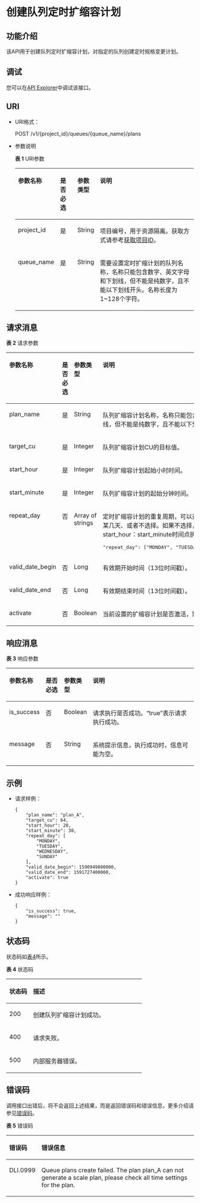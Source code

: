 # 创建队列定时扩缩容计划<a name="dli_02_0291"></a>

## 功能介绍<a name="section18998185384911"></a>

该API用于创建队列定时扩缩容计划，对指定的队列创建定时规格变更计划。

## 调试<a name="section556523314214"></a>

您可以在[API Explorer](https://apiexplorer.developer.huaweicloud.com/apiexplorer/doc?product=DLI&api=CreateQueuePlan)中调试该接口。

## URI<a name="s9e1b8ec5b57c422a942b19835da7d66e"></a>

-   URI格式：

    POST  /v1/\{project\_id\}/queues/\{queue\_name\}/plans

-   参数说明

    **表 1**  URI参数

    <a name="zh-cn_topic_0069077803_table60779388"></a>
    <table><thead align="left"><tr id="zh-cn_topic_0069077803_row61411666"><th class="cellrowborder" valign="top" width="13.900000000000002%" id="mcps1.2.5.1.1"><p id="a420a62a594f9410eaea229ffc8037a61"><a name="a420a62a594f9410eaea229ffc8037a61"></a><a name="a420a62a594f9410eaea229ffc8037a61"></a>参数名称</p>
    </th>
    <th class="cellrowborder" valign="top" width="10.42%" id="mcps1.2.5.1.2"><p id="zh-cn_topic_0069077803_p873025824211"><a name="zh-cn_topic_0069077803_p873025824211"></a><a name="zh-cn_topic_0069077803_p873025824211"></a>是否必选</p>
    </th>
    <th class="cellrowborder" valign="top" width="11.52%" id="mcps1.2.5.1.3"><p id="p484055985412"><a name="p484055985412"></a><a name="p484055985412"></a>参数类型</p>
    </th>
    <th class="cellrowborder" valign="top" width="64.16%" id="mcps1.2.5.1.4"><p id="a692d3cd97b464aed90ba6d841900a4a5"><a name="a692d3cd97b464aed90ba6d841900a4a5"></a><a name="a692d3cd97b464aed90ba6d841900a4a5"></a>说明</p>
    </th>
    </tr>
    </thead>
    <tbody><tr id="zh-cn_topic_0069077803_row48589216"><td class="cellrowborder" valign="top" width="13.900000000000002%" headers="mcps1.2.5.1.1 "><p id="zh-cn_topic_0069077803_p43412436"><a name="zh-cn_topic_0069077803_p43412436"></a><a name="zh-cn_topic_0069077803_p43412436"></a>project_id</p>
    </td>
    <td class="cellrowborder" valign="top" width="10.42%" headers="mcps1.2.5.1.2 "><p id="zh-cn_topic_0069077803_p26746391"><a name="zh-cn_topic_0069077803_p26746391"></a><a name="zh-cn_topic_0069077803_p26746391"></a>是</p>
    </td>
    <td class="cellrowborder" valign="top" width="11.52%" headers="mcps1.2.5.1.3 "><p id="p484112591540"><a name="p484112591540"></a><a name="p484112591540"></a>String</p>
    </td>
    <td class="cellrowborder" valign="top" width="64.16%" headers="mcps1.2.5.1.4 "><p id="p1310472724012"><a name="p1310472724012"></a><a name="p1310472724012"></a>项目编号，用于资源隔离。获取方式请参考<a href="获取项目ID.md">获取项目ID</a>。</p>
    </td>
    </tr>
    <tr id="row1691519137166"><td class="cellrowborder" valign="top" width="13.900000000000002%" headers="mcps1.2.5.1.1 "><p id="p58451326141618"><a name="p58451326141618"></a><a name="p58451326141618"></a>queue_name</p>
    </td>
    <td class="cellrowborder" valign="top" width="10.42%" headers="mcps1.2.5.1.2 "><p id="p138451726171613"><a name="p138451726171613"></a><a name="p138451726171613"></a>是</p>
    </td>
    <td class="cellrowborder" valign="top" width="11.52%" headers="mcps1.2.5.1.3 "><p id="p684165975410"><a name="p684165975410"></a><a name="p684165975410"></a>String</p>
    </td>
    <td class="cellrowborder" valign="top" width="64.16%" headers="mcps1.2.5.1.4 "><p id="p10845102621613"><a name="p10845102621613"></a><a name="p10845102621613"></a>需要设置定时扩缩计划的队列名称，名称只能包含数字、英文字母和下划线，但不能是纯数字，且不能以下划线开头。名称长度为1~128个字符。</p>
    </td>
    </tr>
    </tbody>
    </table>


## 请求消息<a name="section20458182103"></a>

**表 2**  请求参数

<a name="table75729474247"></a>
<table><thead align="left"><tr id="row55738472249"><th class="cellrowborder" valign="top" width="16.41%" id="mcps1.2.5.1.1"><p id="p11573204732411"><a name="p11573204732411"></a><a name="p11573204732411"></a>参数名称</p>
</th>
<th class="cellrowborder" valign="top" width="10.48%" id="mcps1.2.5.1.2"><p id="p65731647142420"><a name="p65731647142420"></a><a name="p65731647142420"></a>是否必选</p>
</th>
<th class="cellrowborder" valign="top" width="12.23%" id="mcps1.2.5.1.3"><p id="p95731947152415"><a name="p95731947152415"></a><a name="p95731947152415"></a>参数类型</p>
</th>
<th class="cellrowborder" valign="top" width="60.88%" id="mcps1.2.5.1.4"><p id="p8573144792417"><a name="p8573144792417"></a><a name="p8573144792417"></a>说明</p>
</th>
</tr>
</thead>
<tbody><tr id="row8573164711249"><td class="cellrowborder" valign="top" width="16.41%" headers="mcps1.2.5.1.1 "><p id="p117469267274"><a name="p117469267274"></a><a name="p117469267274"></a>plan_name</p>
</td>
<td class="cellrowborder" valign="top" width="10.48%" headers="mcps1.2.5.1.2 "><p id="p19746826192715"><a name="p19746826192715"></a><a name="p19746826192715"></a>是</p>
</td>
<td class="cellrowborder" valign="top" width="12.23%" headers="mcps1.2.5.1.3 "><p id="p1974611263274"><a name="p1974611263274"></a><a name="p1974611263274"></a>String</p>
</td>
<td class="cellrowborder" valign="top" width="60.88%" headers="mcps1.2.5.1.4 "><p id="p179981558122915"><a name="p179981558122915"></a><a name="p179981558122915"></a>队列扩缩容计划名称，名称只能包含数字、英文字母和下划线，但不能是纯数字，且不能以下划线开头。</p>
</td>
</tr>
<tr id="row9574747192410"><td class="cellrowborder" valign="top" width="16.41%" headers="mcps1.2.5.1.1 "><p id="p8747142615270"><a name="p8747142615270"></a><a name="p8747142615270"></a>target_cu</p>
</td>
<td class="cellrowborder" valign="top" width="10.48%" headers="mcps1.2.5.1.2 "><p id="p674742662718"><a name="p674742662718"></a><a name="p674742662718"></a>是</p>
</td>
<td class="cellrowborder" valign="top" width="12.23%" headers="mcps1.2.5.1.3 "><p id="p074712269273"><a name="p074712269273"></a><a name="p074712269273"></a>Integer</p>
</td>
<td class="cellrowborder" valign="top" width="60.88%" headers="mcps1.2.5.1.4 "><p id="p1681616603013"><a name="p1681616603013"></a><a name="p1681616603013"></a>队列扩缩容计划CU的目标值。</p>
</td>
</tr>
<tr id="row957484782415"><td class="cellrowborder" valign="top" width="16.41%" headers="mcps1.2.5.1.1 "><p id="p14747926112716"><a name="p14747926112716"></a><a name="p14747926112716"></a>start_hour</p>
</td>
<td class="cellrowborder" valign="top" width="10.48%" headers="mcps1.2.5.1.2 "><p id="p674782613279"><a name="p674782613279"></a><a name="p674782613279"></a>是</p>
</td>
<td class="cellrowborder" valign="top" width="12.23%" headers="mcps1.2.5.1.3 "><p id="p16747126192711"><a name="p16747126192711"></a><a name="p16747126192711"></a>Integer</p>
</td>
<td class="cellrowborder" valign="top" width="60.88%" headers="mcps1.2.5.1.4 "><p id="p9707193053011"><a name="p9707193053011"></a><a name="p9707193053011"></a>队列扩缩容计划起始小时时间。</p>
</td>
</tr>
<tr id="row1536285612613"><td class="cellrowborder" valign="top" width="16.41%" headers="mcps1.2.5.1.1 "><p id="p97471726202711"><a name="p97471726202711"></a><a name="p97471726202711"></a>start_minute</p>
</td>
<td class="cellrowborder" valign="top" width="10.48%" headers="mcps1.2.5.1.2 "><p id="p9747142618273"><a name="p9747142618273"></a><a name="p9747142618273"></a>是</p>
</td>
<td class="cellrowborder" valign="top" width="12.23%" headers="mcps1.2.5.1.3 "><p id="p167473262273"><a name="p167473262273"></a><a name="p167473262273"></a>Integer</p>
</td>
<td class="cellrowborder" valign="top" width="60.88%" headers="mcps1.2.5.1.4 "><p id="p1637841103017"><a name="p1637841103017"></a><a name="p1637841103017"></a>队列扩缩容计划的起始分钟时间。</p>
</td>
</tr>
<tr id="row83634561261"><td class="cellrowborder" valign="top" width="16.41%" headers="mcps1.2.5.1.1 "><p id="p574742672711"><a name="p574742672711"></a><a name="p574742672711"></a>repeat_day</p>
</td>
<td class="cellrowborder" valign="top" width="10.48%" headers="mcps1.2.5.1.2 "><p id="p15747426192714"><a name="p15747426192714"></a><a name="p15747426192714"></a>否</p>
</td>
<td class="cellrowborder" valign="top" width="12.23%" headers="mcps1.2.5.1.3 "><p id="p187471326132719"><a name="p187471326132719"></a><a name="p187471326132719"></a>Array of strings</p>
</td>
<td class="cellrowborder" valign="top" width="60.88%" headers="mcps1.2.5.1.4 "><p id="p121181756103110"><a name="p121181756103110"></a><a name="p121181756103110"></a>定时扩缩容计划的重复周期，可以选择周一到周日的某一天、某几天、或者不选择。如果不选择，则会在当前时间后的start_hour：start_minute时间点执行扩缩容计划。例如：</p>
<pre class="screen" id="screen0538176143217"><a name="screen0538176143217"></a><a name="screen0538176143217"></a>"repeat_day": ["MONDAY", "TUESDAY", "WEDNESDAY","SUNDAY"]</pre>
</td>
</tr>
<tr id="row33641856162617"><td class="cellrowborder" valign="top" width="16.41%" headers="mcps1.2.5.1.1 "><p id="p1174820262273"><a name="p1174820262273"></a><a name="p1174820262273"></a>valid_date_begin</p>
</td>
<td class="cellrowborder" valign="top" width="10.48%" headers="mcps1.2.5.1.2 "><p id="p1748026102713"><a name="p1748026102713"></a><a name="p1748026102713"></a>否</p>
</td>
<td class="cellrowborder" valign="top" width="12.23%" headers="mcps1.2.5.1.3 "><p id="p13748326142713"><a name="p13748326142713"></a><a name="p13748326142713"></a>Long</p>
</td>
<td class="cellrowborder" valign="top" width="60.88%" headers="mcps1.2.5.1.4 "><p id="p16862154113016"><a name="p16862154113016"></a><a name="p16862154113016"></a>有效期开始时间（13位时间戳）。</p>
</td>
</tr>
<tr id="row1242313382714"><td class="cellrowborder" valign="top" width="16.41%" headers="mcps1.2.5.1.1 "><p id="p18748192613273"><a name="p18748192613273"></a><a name="p18748192613273"></a>valid_date_end</p>
</td>
<td class="cellrowborder" valign="top" width="10.48%" headers="mcps1.2.5.1.2 "><p id="p5748152642714"><a name="p5748152642714"></a><a name="p5748152642714"></a>否</p>
</td>
<td class="cellrowborder" valign="top" width="12.23%" headers="mcps1.2.5.1.3 "><p id="p1774892652720"><a name="p1774892652720"></a><a name="p1774892652720"></a>Long</p>
</td>
<td class="cellrowborder" valign="top" width="60.88%" headers="mcps1.2.5.1.4 "><p id="p551490123111"><a name="p551490123111"></a><a name="p551490123111"></a>有效期结束时间（13位时间戳）。</p>
</td>
</tr>
<tr id="row342393172713"><td class="cellrowborder" valign="top" width="16.41%" headers="mcps1.2.5.1.1 "><p id="p19748122682720"><a name="p19748122682720"></a><a name="p19748122682720"></a>activate</p>
</td>
<td class="cellrowborder" valign="top" width="10.48%" headers="mcps1.2.5.1.2 "><p id="p12748426112719"><a name="p12748426112719"></a><a name="p12748426112719"></a>否</p>
</td>
<td class="cellrowborder" valign="top" width="12.23%" headers="mcps1.2.5.1.3 "><p id="p7748142615276"><a name="p7748142615276"></a><a name="p7748142615276"></a>Boolean</p>
</td>
<td class="cellrowborder" valign="top" width="60.88%" headers="mcps1.2.5.1.4 "><p id="p158321350316"><a name="p158321350316"></a><a name="p158321350316"></a>当前设置的扩缩容计划是否激活，默认为<span class="parmvalue" id="parmvalue63121247113217"><a name="parmvalue63121247113217"></a><a name="parmvalue63121247113217"></a>“true”</span>，表示激活。</p>
</td>
</tr>
</tbody>
</table>

## 响应消息<a name="sd1ecb66580054b2ea403be8b2272a2c7"></a>

**表 3**  响应参数

<a name="zh-cn_topic_0069077927_table56638444"></a>
<table><thead align="left"><tr id="zh-cn_topic_0069077927_row48911609"><th class="cellrowborder" valign="top" width="11.58%" id="mcps1.2.5.1.1"><p id="ae076f6b3f1bf463b9cc087fc566253d5"><a name="ae076f6b3f1bf463b9cc087fc566253d5"></a><a name="ae076f6b3f1bf463b9cc087fc566253d5"></a>参数名称</p>
</th>
<th class="cellrowborder" valign="top" width="10.66%" id="mcps1.2.5.1.2"><p id="p12583123083811"><a name="p12583123083811"></a><a name="p12583123083811"></a>是否必选</p>
</th>
<th class="cellrowborder" valign="top" width="13.239999999999998%" id="mcps1.2.5.1.3"><p id="a59685f4525af4d82a623288ff8ccb0f4"><a name="a59685f4525af4d82a623288ff8ccb0f4"></a><a name="a59685f4525af4d82a623288ff8ccb0f4"></a>参数类型</p>
</th>
<th class="cellrowborder" valign="top" width="64.52%" id="mcps1.2.5.1.4"><p id="zh-cn_topic_0069077927_p632718127368"><a name="zh-cn_topic_0069077927_p632718127368"></a><a name="zh-cn_topic_0069077927_p632718127368"></a>说明</p>
</th>
</tr>
</thead>
<tbody><tr id="zh-cn_topic_0069077927_row27919264"><td class="cellrowborder" valign="top" width="11.58%" headers="mcps1.2.5.1.1 "><p id="zh-cn_topic_0069077927_p46867877"><a name="zh-cn_topic_0069077927_p46867877"></a><a name="zh-cn_topic_0069077927_p46867877"></a>is_success</p>
</td>
<td class="cellrowborder" valign="top" width="10.66%" headers="mcps1.2.5.1.2 "><p id="p9584230133817"><a name="p9584230133817"></a><a name="p9584230133817"></a>否</p>
</td>
<td class="cellrowborder" valign="top" width="13.239999999999998%" headers="mcps1.2.5.1.3 "><p id="zh-cn_topic_0069077927_p7327597"><a name="zh-cn_topic_0069077927_p7327597"></a><a name="zh-cn_topic_0069077927_p7327597"></a>Boolean</p>
</td>
<td class="cellrowborder" valign="top" width="64.52%" headers="mcps1.2.5.1.4 "><p id="zh-cn_topic_0069077927_p56664447"><a name="zh-cn_topic_0069077927_p56664447"></a><a name="zh-cn_topic_0069077927_p56664447"></a>请求执行是否成功。<span class="parmvalue" id="parmvalue15544115155755"><a name="parmvalue15544115155755"></a><a name="parmvalue15544115155755"></a>“true”</span>表示请求执行成功。</p>
</td>
</tr>
<tr id="zh-cn_topic_0069077927_row40217981"><td class="cellrowborder" valign="top" width="11.58%" headers="mcps1.2.5.1.1 "><p id="zh-cn_topic_0069077927_p36431005"><a name="zh-cn_topic_0069077927_p36431005"></a><a name="zh-cn_topic_0069077927_p36431005"></a>message</p>
</td>
<td class="cellrowborder" valign="top" width="10.66%" headers="mcps1.2.5.1.2 "><p id="p95842301382"><a name="p95842301382"></a><a name="p95842301382"></a>否</p>
</td>
<td class="cellrowborder" valign="top" width="13.239999999999998%" headers="mcps1.2.5.1.3 "><p id="zh-cn_topic_0069077927_p49163111"><a name="zh-cn_topic_0069077927_p49163111"></a><a name="zh-cn_topic_0069077927_p49163111"></a>String</p>
</td>
<td class="cellrowborder" valign="top" width="64.52%" headers="mcps1.2.5.1.4 "><p id="a4fa277540d3e42e48cec2027a36ca6bc"><a name="a4fa277540d3e42e48cec2027a36ca6bc"></a><a name="a4fa277540d3e42e48cec2027a36ca6bc"></a>系统提示信息，执行成功时，信息可能为空。</p>
</td>
</tr>
</tbody>
</table>

## 示例<a name="section17446171164041"></a>

-   请求样例：

    ```
    {
        "plan_name": "plan_A",
        "target_cu": 64,
        "start_hour": 20,
        "start_minute": 30,
        "repeat_day": [
            "MONDAY",
            "TUESDAY",
            "WEDNESDAY",
            "SUNDAY"
        ],
        "valid_date_begin": 1590949800000,
        "valid_date_end": 1591727400000,
        "activate": true
    }
    ```

-   成功响应样例：

    ```
    {
        "is_success": true,
        "message": ""
    }
    ```


## 状态码<a name="s1b495ba11cd9411c9ad2ee50103334a7"></a>

状态码如[表4](#t43c1f1c0ba344f4cbcb270953d9cca2a)所示。

**表 4**  状态码

<a name="t43c1f1c0ba344f4cbcb270953d9cca2a"></a>
<table><thead align="left"><tr id="r2ad0f008ce2248a1800a3e8b77226a56"><th class="cellrowborder" valign="top" width="17.580000000000002%" id="mcps1.2.3.1.1"><p id="afa33b7f5b0ac4d008ebcf6493f629b24"><a name="afa33b7f5b0ac4d008ebcf6493f629b24"></a><a name="afa33b7f5b0ac4d008ebcf6493f629b24"></a>状态码</p>
</th>
<th class="cellrowborder" valign="top" width="82.42%" id="mcps1.2.3.1.2"><p id="af801170b350b4f8ba3b575c7ddb8b13e"><a name="af801170b350b4f8ba3b575c7ddb8b13e"></a><a name="af801170b350b4f8ba3b575c7ddb8b13e"></a>描述</p>
</th>
</tr>
</thead>
<tbody><tr id="r0b449b1d3b8c498ea3e6cce16c80a14c"><td class="cellrowborder" valign="top" width="17.580000000000002%" headers="mcps1.2.3.1.1 "><p id="a8c63a97e3bad402ebaead0bd99cad632"><a name="a8c63a97e3bad402ebaead0bd99cad632"></a><a name="a8c63a97e3bad402ebaead0bd99cad632"></a>200</p>
</td>
<td class="cellrowborder" valign="top" width="82.42%" headers="mcps1.2.3.1.2 "><p id="p161153323162"><a name="p161153323162"></a><a name="p161153323162"></a>创建队列扩缩容计划成功。</p>
</td>
</tr>
<tr id="row1012873412149"><td class="cellrowborder" valign="top" width="17.580000000000002%" headers="mcps1.2.3.1.1 "><p id="p1912813348145"><a name="p1912813348145"></a><a name="p1912813348145"></a>400</p>
</td>
<td class="cellrowborder" valign="top" width="82.42%" headers="mcps1.2.3.1.2 "><p id="p154287617445"><a name="p154287617445"></a><a name="p154287617445"></a>请求失败。</p>
</td>
</tr>
<tr id="row963316895812"><td class="cellrowborder" valign="top" width="17.580000000000002%" headers="mcps1.2.3.1.1 "><p id="p76331683586"><a name="p76331683586"></a><a name="p76331683586"></a>500</p>
</td>
<td class="cellrowborder" valign="top" width="82.42%" headers="mcps1.2.3.1.2 "><p id="p863315895817"><a name="p863315895817"></a><a name="p863315895817"></a>内部服务器错误。</p>
</td>
</tr>
</tbody>
</table>

## 错误码<a name="section13596141025715"></a>

调用接口出错后，将不会返回上述结果，而是返回错误码和错误信息，更多介绍请参见[错误码](错误码.md)。

**表 5**  错误码

<a name="dli_02_0225_table847819307387"></a>
<table><thead align="left"><tr id="dli_02_0225_row2479163016383"><th class="cellrowborder" valign="top" width="14.299999999999999%" id="mcps1.2.3.1.1"><p id="dli_02_0225_p114796309389"><a name="dli_02_0225_p114796309389"></a><a name="dli_02_0225_p114796309389"></a>错误码</p>
</th>
<th class="cellrowborder" valign="top" width="85.7%" id="mcps1.2.3.1.2"><p id="dli_02_0225_p1647973053817"><a name="dli_02_0225_p1647973053817"></a><a name="dli_02_0225_p1647973053817"></a>错误信息</p>
</th>
</tr>
</thead>
<tbody><tr id="dli_02_0225_row1047920308387"><td class="cellrowborder" valign="top" width="14.299999999999999%" headers="mcps1.2.3.1.1 "><p id="p11273151383718"><a name="p11273151383718"></a><a name="p11273151383718"></a>DLI.0999</p>
</td>
<td class="cellrowborder" valign="top" width="85.7%" headers="mcps1.2.3.1.2 "><p id="p1098813914378"><a name="p1098813914378"></a><a name="p1098813914378"></a>Queue plans create failed. The plan plan_A can not generate a scale plan, please check all time settings for the plan.</p>
</td>
</tr>
</tbody>
</table>

